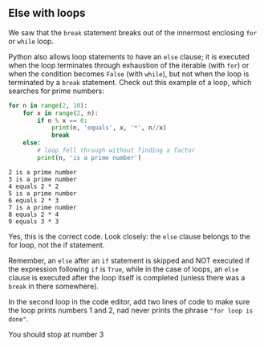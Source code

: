 ## Else with loops

We saw that the `break` statement breaks out of the innermost enclosing `for` or `while` loop.

Python also allows loop statements to have an `else` clause; it is executed when the loop terminates
through exhaustion of the iterable (with `for`) or when the condition becomes `False`
(with `while`), but not when the loop is terminated by a `break` statement. Check
out this example of a loop, which searches for prime numbers:

```python
for n in range(2, 10):
    for x in range(2, n):
        if n % x == 0:
            print(n, 'equals', x, '*', n//x)
            break
    else:
        # loop fell through without finding a factor
        print(n, 'is a prime number')
```
```text
2 is a prime number
3 is a prime number
4 equals 2 * 2
5 is a prime number
6 equals 2 * 3
7 is a prime number
8 equals 2 * 4
9 equals 3 * 3
```
Yes, this is the correct code. Look closely: the `else` clause belongs to the for loop, not the
if statement.

Remember, an `else` after an `if` statement is skipped and NOT executed if the expression following 
`if` is `True`, while in the case of loops, an `else` clause is executed after the loop itself
is completed (unless there was a `break` in there somewhere).

In the second loop in the code editor, add two lines of code to make sure the loop prints
numbers 1 and 2, nad never prints the phrase `"for loop is done"`.

<div class="hint">You should stop at number 3</div>